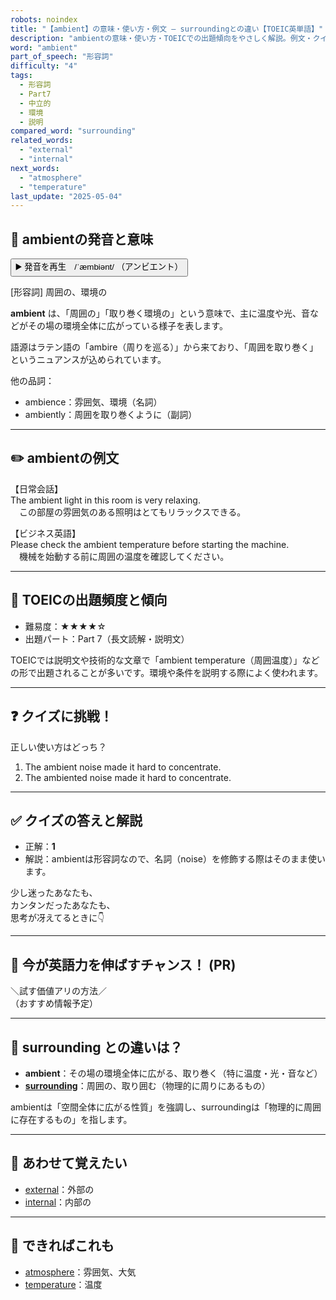```yaml
---
robots: noindex
title: "【ambient】の意味・使い方・例文 ― surroundingとの違い【TOEIC英単語】"
description: "ambientの意味・使い方・TOEICでの出題傾向をやさしく解説。例文・クイズ付きでsurroundingとの違いもわかりやすく学べます。"
word: "ambient"
part_of_speech: "形容詞"
difficulty: "4"
tags:
  - 形容詞
  - Part7
  - 中立的
  - 環境
  - 説明
compared_word: "surrounding"
related_words:
  - "external"
  - "internal"
next_words:
  - "atmosphere"
  - "temperature"
last_update: "2025-05-04"
---
```


## 🔰 ambientの発音と意味

<button class="play-audio" onclick="playTTS('ambient')">
  <span class="play-audio-main">
    ▶️ 発音を再生　/ˈæmbiənt/
  </span>
  <span class="play-audio-sub">
    （アンビエント）
  </span>
</button>

[形容詞] 周囲の、環境の

**ambient** は、「周囲の」「取り巻く環境の」という意味で、主に温度や光、音などがその場の環境全体に広がっている様子を表します。

語源はラテン語の「ambire（周りを巡る）」から来ており、「周囲を取り巻く」というニュアンスが込められています。

他の品詞：  
- ambience：雰囲気、環境（名詞）
- ambiently：周囲を取り巻くように（副詞）

---

## ✏️ ambientの例文

【日常会話】  
The ambient light in this room is very relaxing.  
　この部屋の雰囲気のある照明はとてもリラックスできる。

【ビジネス英語】  
Please check the ambient temperature before starting the machine.  
　機械を始動する前に周囲の温度を確認してください。

---

## 🎯 TOEICの出題頻度と傾向

- 難易度：★★★★☆
- 出題パート：Part 7（長文読解・説明文）

TOEICでは説明文や技術的な文章で「ambient temperature（周囲温度）」などの形で出題されることが多いです。環境や条件を説明する際によく使われます。

---

## ❓ クイズに挑戦！

正しい使い方はどっち？

1. The ambient noise made it hard to concentrate.  
2. The ambiented noise made it hard to concentrate.

---

## ✅ クイズの答えと解説

- 正解：**1**
- 解説：ambientは形容詞なので、名詞（noise）を修飾する際はそのまま使います。

少し迷ったあなたも、  
カンタンだったあなたも、  
思考が冴えてるときに👇️

---

## 🚀 今が英語力を伸ばすチャンス！ (PR)

<div class="info-center">
＼試す価値アリの方法／<br>  
（おすすめ情報予定）
</div>

---

## 🤔  surrounding との違いは？

- **ambient**：その場の環境全体に広がる、取り巻く（特に温度・光・音など）
- **[surrounding](/word/surrounding/)**：周囲の、取り囲む（物理的に周りにあるもの）

ambientは「空間全体に広がる性質」を強調し、surroundingは「物理的に周囲に存在するもの」を指します。

---

## 🧩 あわせて覚えたい

- [external](/word/external/)：外部の
- [internal](/word/internal/)：内部の

---

## 📖 できればこれも

- [atmosphere](/word/atmosphere/)：雰囲気、大気
- [temperature](/word/temperature/)：温度

<!-- cvid: aid15_bid19 -->
